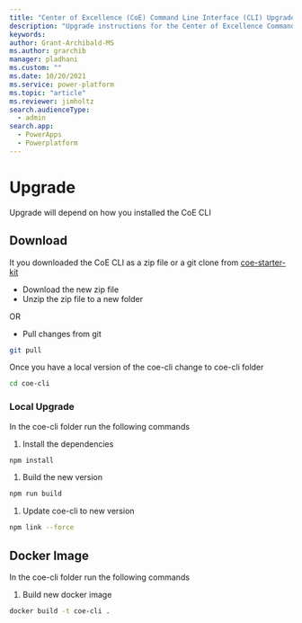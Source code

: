 ```yaml
---
title: "Center of Excellence (CoE) Command Line Interface (CLI) Upgrade"
description: "Upgrade instructions for the Center of Excellence Command Line interface"
keywords: 
author: Grant-Archibald-MS
ms.author: grarchib
manager: pladhani
ms.custom: ""
ms.date: 10/20/2021
ms.service: power-platform
ms.topic: "article"
ms.reviewer: jimholtz
search.audienceType: 
  - admin
search.app: 
  - PowerApps
  - Powerplatform
---
```


# Upgrade

Upgrade will depend on how you installed the CoE CLI

## Download

It you downloaded the CoE CLI as a zip file or a git clone from [coe-starter-kit](https://github.com/microsoft/coe-starter-kit)

- Download the new zip file
- Unzip the zip file to a new folder

OR

- Pull changes from git

```bash
git pull
```

Once you have a local version of the coe-cli change to coe-cli folder

```bash
cd coe-cli

```

### Local Upgrade

In the coe-cli folder run the following commands

1. Install the dependencies

```bash
npm install

```

1. Build the new version

```bash
npm run build

```

1. Update coe-cli to new version

```bash
npm link --force

```

## Docker Image

In the coe-cli folder run the following commands

1. Build new docker image

```bash
docker build -t coe-cli .

```
